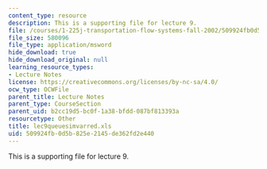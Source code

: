 ```yaml
---
content_type: resource
description: This is a supporting file for lecture 9.
file: /courses/1-225j-transportation-flow-systems-fall-2002/509924fb0d5b825e2145de362fd2e440_lec9queuesimvarred.xls
file_size: 580096
file_type: application/msword
hide_download: true
hide_download_original: null
learning_resource_types:
- Lecture Notes
license: https://creativecommons.org/licenses/by-nc-sa/4.0/
ocw_type: OCWFile
parent_title: Lecture Notes
parent_type: CourseSection
parent_uid: b2cc19d5-bc0f-1a38-bfdd-087bf813393a
resourcetype: Other
title: lec9queuesimvarred.xls
uid: 509924fb-0d5b-825e-2145-de362fd2e440
---
```

This is a supporting file for lecture 9.